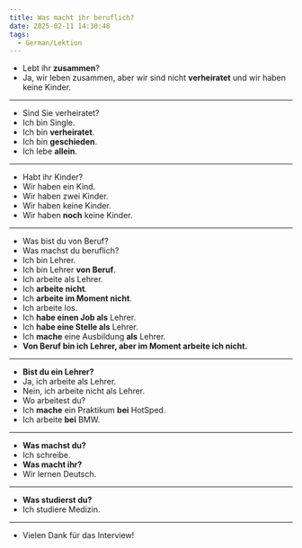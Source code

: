 ```yaml
---
title: Was macht ihr beruflich?
date: 2025-02-11 14:30:48
tags:
  - German/Lektion
---
```

- Lebt ihr **zusammen**?
- Ja, wir leben zusammen, aber wir sind nicht **verheiratet** und wir haben keine Kinder.
---
- Sind Sie verheiratet?
- Ich bin Single.
- Ich bin **verheiratet**.
- Ich bin **geschieden**.
- Ich lebe **allein**.
---
- Habt ihr Kinder?
- Wir haben ein Kind.
- Wir haben zwei Kinder.
- Wir haben keine Kinder.
- Wir haben **noch** keine Kinder.
---
- Was bist du von Beruf?
- Was machst du beruflich?
- Ich bin Lehrer.
- Ich bin Lehrer **von Beruf**.
- Ich arbeite als Lehrer.
- Ich **arbeite nicht**.
- Ich **arbeite im Moment nicht**.
- Ich arbeite los.
- Ich **habe einen Job als** Lehrer.
- Ich **habe eine Stelle als** Lehrer.
- Ich **mache** eine Ausbildung **als** Lehrer.
- **Von Beruf bin ich Lehrer, aber im Moment arbeite ich nicht.**
---
- **Bist du ein Lehrer?**
- Ja, ich arbeite als Lehrer.
- Nein, ich arbeite nicht als Lehrer.
- Wo arbeitest du?
- Ich **mache** ein Praktikum **bei** HotSped.
- Ich arbeite **bei** BMW.
---
- **Was machst du?**
- Ich schreibe.
- **Was macht ihr?**
- Wir lernen Deutsch.
---
- **Was studierst du?**
- Ich studiere Medizin.
---
- Vielen Dank für das Interview!
